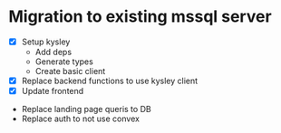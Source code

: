 # Migration to existing mssql server

- [x] Setup kysley
  - Add deps
  - Generate types
  - Create basic client
- [x] Replace backend functions to use kysley client
- [x] Update frontend
- Replace landing page queris to DB
- Replace auth to not use convex
